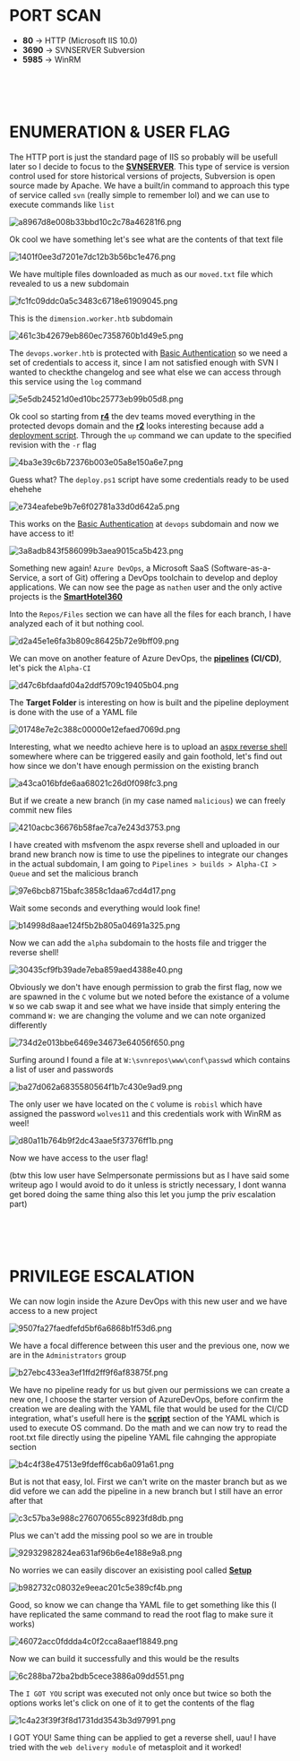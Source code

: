 # PORT SCAN
* **80** &#8594; HTTP (Microsoft IIS 10.0)
* **3690** &#8594; SVNSERVER Subversion
* **5985** &#8594; WinRM

<br><br><br>

# ENUMERATION & USER FLAG
The HTTP port is just the standard page of IIS so probably will be usefull later so I decide to focus to the **<u>SVNSERVER</u>**. This type of service is version control used for store historical versions of projects, Subversion is open source made by Apache. We have a built/in command to approach this type of service called `svn` (really simple to remember lol) and we can use to execute commands like `list`

![a8967d8e008b33bbd10c2c78a46281f6.png](img/a8967d8e008b33bbd10c2c78a46281f6.png)

Ok cool we have something let's see what are the contents of that text file

![1401f0ee3d7201e7dc12b3b56bc1e476.png](img/1401f0ee3d7201e7dc12b3b56bc1e476.png)

We have multiple files downloaded as much as our `moved.txt` file which revealed to us a new subdomain

![fc1fc09ddc0a5c3483c6718e61909045.png](img/fc1fc09ddc0a5c3483c6718e61909045.png)

This is the `dimension.worker.htb` subdomain

![461c3b42679eb860ec7358760b1d49e5.png](img/461c3b42679eb860ec7358760b1d49e5.png)

The `devops.worker.htb` is protected with <u>Basic Authentication</u> so we need a set of credentials to access it, since I am not satisfied enough with SVN I wanted to checkthe changelog and see what else we can access through this service using the `log` command

![5e5db24521d0ed10bc25773eb99b05d8.png](img/5e5db24521d0ed10bc25773eb99b05d8.png)

Ok cool so starting from **<u>r4</u>** the dev teams moved everything in the protected devops domain and the **<u>r2</u>** looks interesting because add a <u>deployment script</u>. Through the `up` command we can update to the specified revision with the `-r` flag

![4ba3e39c6b72376b003e05a8e150a6e7.png](img/4ba3e39c6b72376b003e05a8e150a6e7.png)

Guess what? The `deploy.ps1` script have some credentials ready to be used ehehehe

![e734eafebe9b7e6f02781a33d0d642a5.png](img/e734eafebe9b7e6f02781a33d0d642a5.png)

This works on the <u>Basic Authentication</u> at `devops` subdomain and now we have access to it!

![3a8adb843f586099b3aea9015ca5b423.png](img/3a8adb843f586099b3aea9015ca5b423.png)

Something new again! `Azure DevOps`, a Microsoft SaaS (Software-as-a-Service, a sort of Git) offering a DevOps toolchain to develop and deploy applications. We can now see the page as `nathen` user and the only active projects is the **<u>SmartHotel360</u>**

Into the `Repos/Files` section we can have all the files for each branch, I have analyzed each of it but nothing cool. 

![d2a45e1e6fa3b809c86425b72e9bff09.png](img/d2a45e1e6fa3b809c86425b72e9bff09.png)

We can move on another feature of Azure DevOps, the **<u>pipelines</u> (CI/CD)**, let's pick the `Alpha-CI`

![d47c6bfdaafd04a2ddf5709c19405b04.png](img/d47c6bfdaafd04a2ddf5709c19405b04.png)

The **Target Folder** is interesting on how is built and the pipeline deployment is done with the use of a YAML file

![01748e7e2c388c00000e12efaed7069d.png](img/01748e7e2c388c00000e12efaed7069d.png)

Interesting, what we needto achieve here is to upload an <u>aspx reverse shell</u> somewhere where can be triggered easily and gain foothold, let's find out how since we don't have enough permission on the existing branch

![a43ca016bfde6aa68021c26d0f098fc3.png](img/a43ca016bfde6aa68021c26d0f098fc3.png)

But if we create a new branch (in my case named `malicious`) we can freely commit new files

![4210acbc36676b58fae7ca7e243d3753.png](img/4210acbc36676b58fae7ca7e243d3753.png)

I have created with msfvenom the aspx reverse shell and uploaded in our brand new branch now is time to use the pipelines to integrate our changes in the actual subdomain, I am going to `Pipelines > builds > Alpha-CI > Queue` and set the malicious branch

![97e6bcb8715bafc3858c1daa67cd4d17.png](img/97e6bcb8715bafc3858c1daa67cd4d17.png)

Wait some seconds and everything would look fine!

![b14998d8aae124f5b2b805a04691a325.png](img/b14998d8aae124f5b2b805a04691a325.png)

Now we can add the `alpha` subdomain to the hosts file and trigger the reverse shell!

![30435cf9fb39ade7eba859aed4388e40.png](img/30435cf9fb39ade7eba859aed4388e40.png)

Obviously we don't have enough permission to grab the first flag, now we are spawned in the `C` volume but we noted before the existance of a volume `W` so we cab swap it and see what we have inside that simply entering the command `W:` we are changing the volume and we can note organized differently 

![734d2e013bbe6469e34673e64056f650.png](img/734d2e013bbe6469e34673e64056f650.png)

Surfing around I found a file at `W:\svnrepos\www\conf\passwd` which contains a list of user and passwords

![ba27d062a6835580564f1b7c430e9ad9.png](img/ba27d062a6835580564f1b7c430e9ad9.png)

The only user we have located on the `C` volume is `robisl` which have assigned the password `wolves11` and this credentials work with WinRM as weel!

![d80a11b764b9f2dc43aae5f37376ff1b.png](img/d80a11b764b9f2dc43aae5f37376ff1b.png)

Now we have access to the user flag!

(btw this low user have SeImpersonate permissions but as I have said some writeup ago I would avoid to do it unless is strictly necessary, I dont wanna get bored doing the same thing also this let you jump the priv escalation part)

<br><br><br>

# PRIVILEGE ESCALATION
We can now login inside the Azure DevOps with this new user and we have access to a new project

![9507fa27faedfefd5bf6a6868b1f53d6.png](img/9507fa27faedfefd5bf6a6868b1f53d6.png)

We have a focal difference between this user and the previous one, now we are in the `Administrators` group

![b27ebc433ea3ef1ffd2ff9f6af83875f.png](img/b27ebc433ea3ef1ffd2ff9f6af83875f.png)

We have no pipeline ready for us but given our permissions we can create a new one, I choose the starter version of AzureDevOps, before confirm the creation we are dealing with the YAML file that would be used for the CI/CD integration, what's usefull here is the **<u>script</u>** section of the YAML which is used to execute OS command. Do the math and we can now try to read the root.txt file directly using the pipeline YAML file cahnging the appropiate section

![b4c4f38e47513e9fdeff6cab6a091a61.png](img/b4c4f38e47513e9fdeff6cab6a091a61.png)

But is not that easy, lol. First we can't write on the master branch but as we did vefore we can add the pipeline in a new branch but I still have an error after that

![c3c57ba3e988c276070655c8923fd8db.png](img/c3c57ba3e988c276070655c8923fd8db.png)

Plus we can't add the missing pool so we are in trouble

![92932982824ea631af96b6e4e188e9a8.png](img/92932982824ea631af96b6e4e188e9a8.png)

No worries we can easily discover an exisisting pool called **<u>Setup</u>**

![b982732c08032e9eeac201c5e389cf4b.png](img/b982732c08032e9eeac201c5e389cf4b.png)

Good, so know we can change tha YAML file to get something like this (I have replicated the same command to read the root flag to make sure it works)

![46072acc0fddda4c0f2cca8aaef18849.png](img/46072acc0fddda4c0f2cca8aaef18849.png)

Now we can build it successfully and this would be the results

![6c288ba72ba2bdb5cece3886a09dd551.png](img/6c288ba72ba2bdb5cece3886a09dd551.png)

The `I GOT YOU` script was executed not only once but twice so both the options works let's click on one of it to get the contents of the flag

![1c4a23f39f3f8d1731dd3543b3d97991.png](img/1c4a23f39f3f8d1731dd3543b3d97991.png)

I GOT YOU! Same thing can be applied to get a reverse shell, uau! I have tried with the `web delivery module` of metasploit and it worked!
